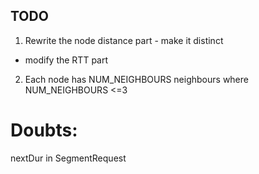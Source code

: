 ## TODO

1. Rewrite the node distance part - make it distinct
 - modify the RTT part

2. Each node has NUM_NEIGHBOURS neighbours where NUM_NEIGHBOURS <=3
 
# Doubts:

nextDur in SegmentRequest

